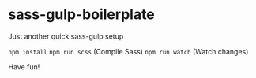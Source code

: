 # sass-gulp-boilerplate
Just another quick sass-gulp setup

``` npm install ```
``` npm run scss ``` (Compile Sass)
``` npm run watch ``` (Watch changes)

Have fun!
